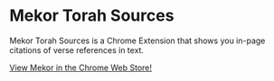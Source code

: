 # Mekor Torah Sources 
Mekor Torah Sources is a Chrome Extension that shows you in-page citations of verse references in text. 

[View Mekor in the Chrome Web Store!](https://chrome.google.com/webstore/detail/mekor-torah-sources/dlbiecjfpomjlgdlgafingcdlimjhjcc)
